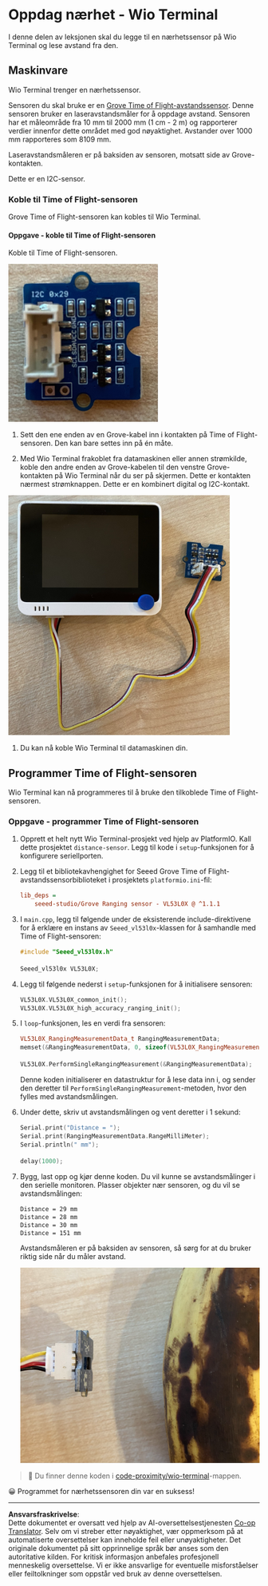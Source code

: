 <!--
CO_OP_TRANSLATOR_METADATA:
{
  "original_hash": "288aebb0c59f7be1d2719b8f9660a313",
  "translation_date": "2025-08-27T20:32:02+00:00",
  "source_file": "4-manufacturing/lessons/4-trigger-fruit-detector/wio-terminal-proximity.md",
  "language_code": "no"
}
-->
# Oppdag nærhet - Wio Terminal

I denne delen av leksjonen skal du legge til en nærhetssensor på Wio Terminal og lese avstand fra den.

## Maskinvare

Wio Terminal trenger en nærhetssensor.

Sensoren du skal bruke er en [Grove Time of Flight-avstandssensor](https://www.seeedstudio.com/Grove-Time-of-Flight-Distance-Sensor-VL53L0X.html). Denne sensoren bruker en laseravstandsmåler for å oppdage avstand. Sensoren har et måleområde fra 10 mm til 2000 mm (1 cm - 2 m) og rapporterer verdier innenfor dette området med god nøyaktighet. Avstander over 1000 mm rapporteres som 8109 mm.

Laseravstandsmåleren er på baksiden av sensoren, motsatt side av Grove-kontakten.

Dette er en I2C-sensor.

### Koble til Time of Flight-sensoren

Grove Time of Flight-sensoren kan kobles til Wio Terminal.

#### Oppgave - koble til Time of Flight-sensoren

Koble til Time of Flight-sensoren.

![En Grove Time of Flight-sensor](../../../../../translated_images/grove-time-of-flight-sensor.d82ff2165bfded9f485de54d8d07195a6270a602696825fca19f629ddfe94e86.no.png)

1. Sett den ene enden av en Grove-kabel inn i kontakten på Time of Flight-sensoren. Den kan bare settes inn på én måte.

1. Med Wio Terminal frakoblet fra datamaskinen eller annen strømkilde, koble den andre enden av Grove-kabelen til den venstre Grove-kontakten på Wio Terminal når du ser på skjermen. Dette er kontakten nærmest strømknappen. Dette er en kombinert digital og I2C-kontakt.

![Grove Time of Flight-sensor koblet til venstre kontakt](../../../../../translated_images/wio-time-of-flight-sensor.c4c182131d2ea73df67febd004dc0313d271013d016be9c47e7da4d77c6c20a8.no.png)

1. Du kan nå koble Wio Terminal til datamaskinen din.

## Programmer Time of Flight-sensoren

Wio Terminal kan nå programmeres til å bruke den tilkoblede Time of Flight-sensoren.

### Oppgave - programmer Time of Flight-sensoren

1. Opprett et helt nytt Wio Terminal-prosjekt ved hjelp av PlatformIO. Kall dette prosjektet `distance-sensor`. Legg til kode i `setup`-funksjonen for å konfigurere seriellporten.

1. Legg til et bibliotekavhengighet for Seeed Grove Time of Flight-avstandssensorbiblioteket i prosjektets `platformio.ini`-fil:

    ```ini
    lib_deps =
        seeed-studio/Grove Ranging sensor - VL53L0X @ ^1.1.1
    ```

1. I `main.cpp`, legg til følgende under de eksisterende include-direktivene for å erklære en instans av `Seeed_vl53l0x`-klassen for å samhandle med Time of Flight-sensoren:

    ```cpp
    #include "Seeed_vl53l0x.h"
    
    Seeed_vl53l0x VL53L0X;
    ```

1. Legg til følgende nederst i `setup`-funksjonen for å initialisere sensoren:

    ```cpp
    VL53L0X.VL53L0X_common_init();
    VL53L0X.VL53L0X_high_accuracy_ranging_init();
    ```

1. I `loop`-funksjonen, les en verdi fra sensoren:

    ```cpp
    VL53L0X_RangingMeasurementData_t RangingMeasurementData;
    memset(&RangingMeasurementData, 0, sizeof(VL53L0X_RangingMeasurementData_t));

    VL53L0X.PerformSingleRangingMeasurement(&RangingMeasurementData);
    ```

    Denne koden initialiserer en datastruktur for å lese data inn i, og sender den deretter til `PerformSingleRangingMeasurement`-metoden, hvor den fylles med avstandsmålingen.

1. Under dette, skriv ut avstandsmålingen og vent deretter i 1 sekund:

    ```cpp
    Serial.print("Distance = ");
    Serial.print(RangingMeasurementData.RangeMilliMeter);
    Serial.println(" mm");

    delay(1000);
    ```

1. Bygg, last opp og kjør denne koden. Du vil kunne se avstandsmålinger i den serielle monitoren. Plasser objekter nær sensoren, og du vil se avstandsmålingen:

    ```output
    Distance = 29 mm
    Distance = 28 mm
    Distance = 30 mm
    Distance = 151 mm
    ```

    Avstandsmåleren er på baksiden av sensoren, så sørg for at du bruker riktig side når du måler avstand.

    ![Avstandsmåleren på baksiden av Time of Flight-sensoren peker på en banan](../../../../../translated_images/time-of-flight-banana.079921ad8b1496e4525dc26b4cdc71a076407aba3e72ba113ba2e38febae92c5.no.png)

> 💁 Du finner denne koden i [code-proximity/wio-terminal](../../../../../4-manufacturing/lessons/4-trigger-fruit-detector/code-proximity/wio-terminal)-mappen.

😀 Programmet for nærhetssensoren din var en suksess!

---

**Ansvarsfraskrivelse**:  
Dette dokumentet er oversatt ved hjelp av AI-oversettelsestjenesten [Co-op Translator](https://github.com/Azure/co-op-translator). Selv om vi streber etter nøyaktighet, vær oppmerksom på at automatiserte oversettelser kan inneholde feil eller unøyaktigheter. Det originale dokumentet på sitt opprinnelige språk bør anses som den autoritative kilden. For kritisk informasjon anbefales profesjonell menneskelig oversettelse. Vi er ikke ansvarlige for eventuelle misforståelser eller feiltolkninger som oppstår ved bruk av denne oversettelsen.